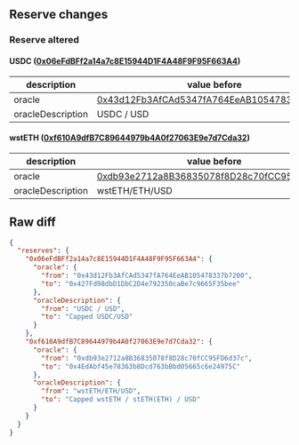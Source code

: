## Reserve changes

### Reserve altered

#### USDC ([0x06eFdBFf2a14a7c8E15944D1F4A48F9F95F663A4](https://scrollscan.com/address/0x06eFdBFf2a14a7c8E15944D1F4A48F9F95F663A4))

| description | value before | value after |
| --- | --- | --- |
| oracle | [0x43d12Fb3AfCAd5347fA764EeAB105478337b7200](https://scrollscan.com/address/0x43d12Fb3AfCAd5347fA764EeAB105478337b7200) | [0x427Fd98dbD1DbC2D4e792350caBe7c9665F35bee](https://scrollscan.com/address/0x427Fd98dbD1DbC2D4e792350caBe7c9665F35bee) |
| oracleDescription | USDC / USD | Capped USDC/USD |


#### wstETH ([0xf610A9dfB7C89644979b4A0f27063E9e7d7Cda32](https://scrollscan.com/address/0xf610A9dfB7C89644979b4A0f27063E9e7d7Cda32))

| description | value before | value after |
| --- | --- | --- |
| oracle | [0xdb93e2712a8B36835078f8D28c70fCC95FD6d37c](https://scrollscan.com/address/0xdb93e2712a8B36835078f8D28c70fCC95FD6d37c) | [0x4EdAbf45e78363b8Dcd763bBbd05665c6e24975C](https://scrollscan.com/address/0x4EdAbf45e78363b8Dcd763bBbd05665c6e24975C) |
| oracleDescription | wstETH/ETH/USD | Capped wstETH / stETH(ETH) / USD |


## Raw diff

```json
{
  "reserves": {
    "0x06eFdBFf2a14a7c8E15944D1F4A48F9F95F663A4": {
      "oracle": {
        "from": "0x43d12Fb3AfCAd5347fA764EeAB105478337b7200",
        "to": "0x427Fd98dbD1DbC2D4e792350caBe7c9665F35bee"
      },
      "oracleDescription": {
        "from": "USDC / USD",
        "to": "Capped USDC/USD"
      }
    },
    "0xf610A9dfB7C89644979b4A0f27063E9e7d7Cda32": {
      "oracle": {
        "from": "0xdb93e2712a8B36835078f8D28c70fCC95FD6d37c",
        "to": "0x4EdAbf45e78363b8Dcd763bBbd05665c6e24975C"
      },
      "oracleDescription": {
        "from": "wstETH/ETH/USD",
        "to": "Capped wstETH / stETH(ETH) / USD"
      }
    }
  }
}
```